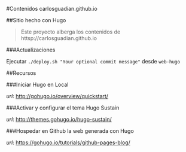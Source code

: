 #Contenidos carlosguadian.github.io

##Sitio hecho con Hugo

> Este proyecto alberga los contenidos de httsp://carlosguadian.github.io

###Actualizaciones

Ejecutar `./deploy.sh "Your optional commit message"` desde `web-hugo`

##Recursos

###Iniciar Hugo en Local

*url*: http://gohugo.io/overview/quickstart/

###Activar y configurar el tema Hugo Sustain

*url*: http://themes.gohugo.io/hugo-sustain/

###Hospedar en Github la web generada con Hugo

*url*: https://gohugo.io/tutorials/github-pages-blog/